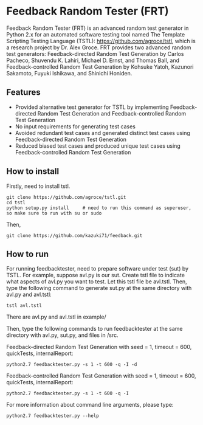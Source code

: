 # Feedback Random Tester (FRT)

Feedback Random Tester (FRT) is an advanced random test generator in Python 2.x for an automated software testing tool named The Template Scripting Testing Language (TSTL): https://github.com/agroce/tstl, which is a research project by Dr. Alex Groce. FRT provides two advanced random test generators: Feedback-directed Random Test Generation by Carlos Pacheco, Shuvendu K. Lahiri, Michael D. Ernst, and Thomas Ball, and Feedback-controlled Random Test Generation by Kohsuke Yatoh, Kazunori Sakamoto, Fuyuki Ishikawa, and Shinichi Honiden.

## Features
* Provided alternative test generator for TSTL by implementing Feedback-directed Random Test Generation and Feedback-controlled Random Test Generation
* No input requirements for generating test cases
* Avoided redundant test cases and generated distinct test cases using Feedback-directed Random Test Generation
* Reduced biased test cases and produced unique test cases using Feedback-controlled Random Test Generation

## How to install

Firstly, need to install tstl.
```
git clone https://github.com/agroce/tstl.git
cd tstl
python setup.py install		# need to run this command as superuser, so make sure to run with su or sudo
```

Then,
```
git clone https://github.com/kazuki71/feedback.git
```

## How to run

For running feedbacktester, need to prepare software under test (sut) by TSTL. For example, suppose avl.py is our sut. Create tstl file to indicate what aspects of avl.py you want to test. Let this tstl file be avl.tstl. Then, type the following command to generate sut.py at the same directory with avl.py and avl.tstl:
```
tstl avl.tstl
```
There are avl.py and avl.tstl in example/

Then, type the following commands to run feedbacktester at the same directory with avl.py, sut.py, and files in /src.

Feedback-directed Random Test Generation with seed = 1, timeout = 600, quickTests, internalReport:
```
python2.7 feedbacktester.py -s 1 -t 600 -q -I -d
```

Feedback-controlled Random Test Generation with seed = 1, timeout = 600, quickTests, internalReport:
```
python2.7 feedbacktester.py -s 1 -t 600 -q -I
```

For more information about command line arguments, please type:
```
python2.7 feedbacktester.py --help
```
